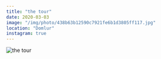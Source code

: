 ```yaml
---
title: "the tour"
date: 2020-03-03
image: "/img/photo/438b63b12590c7921fe6b1d3805ff117.jpg"
location: "Domlur"
instagram: true
---
```


![the tour](/img/photo/438b63b12590c7921fe6b1d3805ff117.jpg)
